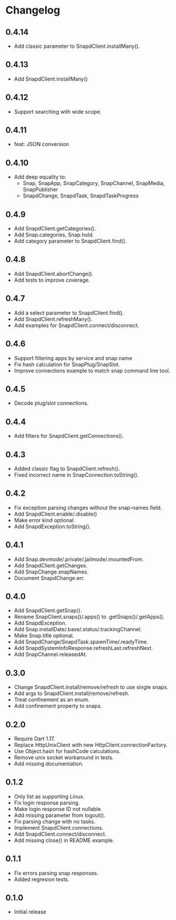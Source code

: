 # Changelog

## 0.4.14

* Add classic parameter to SnapdClient.installMany().

## 0.4.13

* Add SnapdClient.installMany()

## 0.4.12

* Support searching with wide scope.

## 0.4.11

* feat: JSON conversion

## 0.4.10

* Add deep equality to:
  - Snap, SnapApp, SnapCategory, SnapChannel, SnapMedia, SnapPublisher
  - SnapdChange, SnapdTask, SnapdTaskProgress

## 0.4.9

* Add SnapdClient.getCategories().
* Add Snap.categories, Snap.hold.
* Add category parameter to SnapdClient.find().

## 0.4.8

* Add SnapdClient.abortChange().
* Add tests to improve coverage.

## 0.4.7

* Add a select parameter to SnapdClient.find().
* Add SnapdClient.refreshMany().
* Add examples for SnapdClient.connect/disconnect.

## 0.4.6

* Support filtering apps by service and snap name
* Fix hash calculation for SnapPlug/SnapSlot.
* Improve connections example to match snap command line tool.

## 0.4.5

* Decode plug/slot connections.

## 0.4.4

* Add filters for SnapdClient.getConnections().

## 0.4.3

* Added classic flag to SnapdClient.refresh().
* Fixed incorrect name in SnapConnection.toString().

## 0.4.2

* Fix exception parsing changes without the snap-names field.
* Add SnapdClient.enable/.disable()
* Make error kind optional.
* Add SnapdException.toString().

## 0.4.1

* Add Snap.devmode/.private/.jailmode/.mountedFrom.
* Add SnapdClient.getChanges.
* Add SnapChange.snapNames.
* Document SnapdChange.err.

## 0.4.0

* Add SnapdClient.getSnap().
* Rename SnapClient.snaps()/.apps() to .getSnaps()/.getApps().
* Add SnapdException.
* Add Snap.installDate/.base/.status/.trackingChannel.
* Make Snap.title optional.
* Add SnapdChange/SnapdTask.spawnTime/.readyTime.
* Add SnapdSystemInfoResponse.refreshLast.refreshNext.
* Add SnapChannel.releasedAt.

## 0.3.0

* Change SnapdClient.install/remove/refresh to use single snaps.
* Add args to SnapdClient.install/remove/refresh.
* Treat confinement as an enum.
* Add confinement property to snaps.

## 0.2.0

* Require Dart 1.17.
* Replace HttpUnixClient with new HttpClient.connectionFactory.
* Use Object.hash for hashCode calculations.
* Remove unix socket workaround in tests.
* Add missing documentation.

## 0.1.2

* Only list as supporting Linux.
* Fix login response parsing.
* Make login response ID not nullable.
* Add missing parameter from logout().
* Fix parsing change with no tasks.
* Implement SnapdClient.connections.
* Add SnapdClient.connect/disconnect.
* Add missing close() in README example.

## 0.1.1

* Fix errors parsing snap responses.
* Added regresion tests.

## 0.1.0

* Initial release
